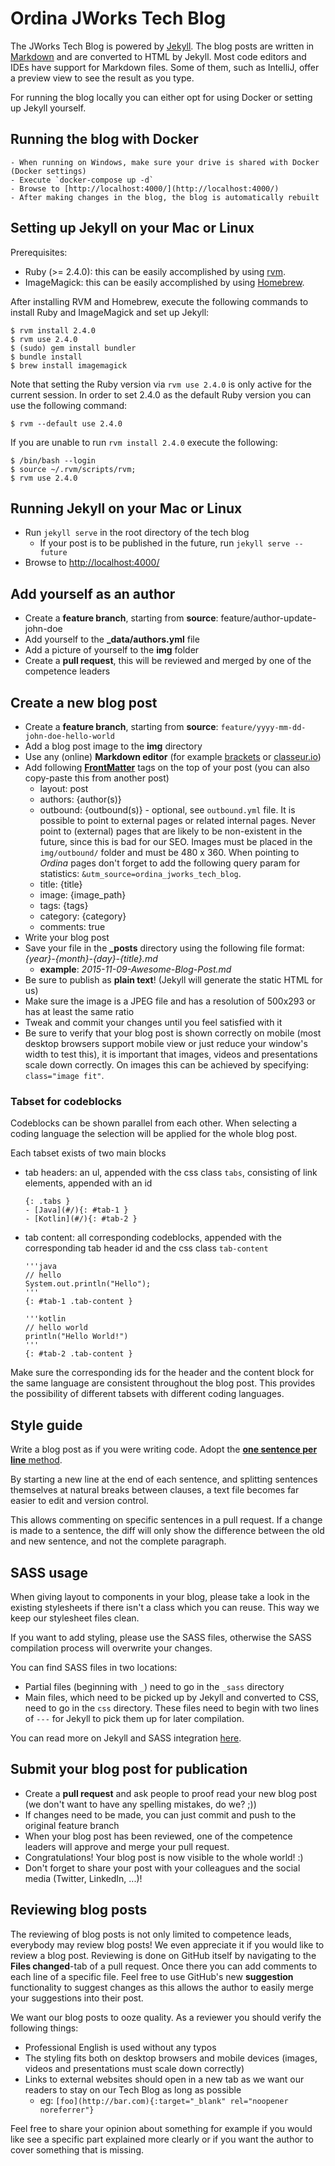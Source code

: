# Ordina JWorks Tech Blog

The JWorks Tech Blog is powered by [Jekyll](https://jekyllrb.com).
The blog posts are written in [Markdown](https://github.com/adam-p/markdown-here/wiki/Markdown-Cheatsheet) and are converted to HTML by Jekyll.
Most code editors and IDEs have support for Markdown files.
Some of them, such as IntelliJ, offer a preview view to see the result as you type.

For running the blog locally you can either opt for using Docker or setting up Jekyll yourself.

## Running the blog with Docker

    - When running on Windows, make sure your drive is shared with Docker (Docker settings)
    - Execute `docker-compose up -d`
    - Browse to [http://localhost:4000/](http://localhost:4000/)
    - After making changes in the blog, the blog is automatically rebuilt

## Setting up Jekyll on your Mac or Linux

Prerequisites: 
- Ruby (>= 2.4.0): this can be easily accomplished by using [rvm](https://rvm.io).
- ImageMagick: this can be easily accomplished by using [Homebrew](https://brew.sh/).

After installing RVM and Homebrew, execute the following commands to install Ruby and ImageMagick and set up Jekyll:

    $ rvm install 2.4.0
    $ rvm use 2.4.0
    $ (sudo) gem install bundler
    $ bundle install
    $ brew install imagemagick

Note that setting the Ruby version via `rvm use 2.4.0` is only active for the current session.
In order to set 2.4.0 as the default Ruby version you can use the following command:

    $ rvm --default use 2.4.0
    
If you are unable to run `rvm install 2.4.0` execute the following:

    $ /bin/bash --login 
    $ source ~/.rvm/scripts/rvm; 
    $ rvm use 2.4.0

## Running Jekyll on your Mac or Linux
- Run `jekyll serve` in the root directory of the tech blog
    - If your post is to be published in the future, run `jekyll serve --future`
- Browse to [http://localhost:4000/](http://localhost:4000/)

## Add yourself as an author
- Create a **feature branch**, starting from **source**: feature/author-update-john-doe
- Add yourself to the **_data/authors.yml** file
- Add a picture of yourself to the **img** folder
- Create a **pull request**, this will be reviewed and merged by one of the competence leaders

## Create a new blog post
- Create a **feature branch**, starting from **source**: `feature/yyyy-mm-dd-john-doe-hello-world`
- Add a blog post image to the **img** directory
- Use any (online) **Markdown editor** (for example [brackets](http://brackets.io) or [classeur.io](http://classeur.io))
- Add following [**FrontMatter**](http://jekyllrb.com/docs/frontmatter/) tags on the top of your post (you can also copy-paste this from another post)
    - layout: post
    - authors: {author(s)}
    - outbound: {outbound(s)} - optional, see `outbound.yml` file. It is possible to point to external pages or related internal pages. Never point to (external) pages that are likely to be non-existent in the future, since this is bad for our SEO. Images must be placed in the `img/outbound/` folder and must be 480 x 360. When pointing to *Ordina* pages don't forget to add the following query param for statistics: `&utm_source=ordina_jworks_tech_blog`.
    - title: {title}
    - image: {image_path}
    - tags: {tags}
    - category: {category}
    - comments: true
- Write your blog post
- Save your file in the **_posts** directory using the following file format: *{year}-{month}-{day}-{title}.md*
	- **example**: *2015-11-09-Awesome-Blog-Post.md*
- Be sure to publish as **plain text**! (Jekyll will generate the static HTML for us)
- Make sure the image is a JPEG file and has a resolution of 500x293 or has at least the same ratio
- Tweak and commit your changes until you feel satisfied with it
- Be sure to verify that your blog post is shown correctly on mobile (most desktop browsers support mobile view or just reduce your window's width to test this), it is important that images, videos and presentations scale down correctly. 
On images this can be achieved by specifying: `class="image fit"`.

### Tabset for codeblocks

Codeblocks can be shown parallel from each other. When selecting a coding language the selection will be applied for the whole blog post.

Each tabset exists of two main blocks
- tab headers: an ul, appended with the css class `tabs`, consisting of link elements, appended with an id 

    ```
    {: .tabs } 
    - [Java](#/){: #tab-1 }
    - [Kotlin](#/){: #tab-2 }
    ```  
  
- tab content: all corresponding codeblocks, appended with the corresponding tab header id and the css class `tab-content` 
    ```
    '''java
    // hello
    System.out.println("Hello");
    '''
    {: #tab-1 .tab-content }
  
    '''kotlin
    // hello world
    println("Hello World!")
    '''
    {: #tab-2 .tab-content }
    ```

Make sure the corresponding ids for the header and the content block for the same language are consistent throughout the blog post.
This provides the possibility of different tabsets with different coding languages.

  
## Style guide

Write a blog post as if you were writing code.
Adopt the [**one sentence per line** method](https://raw.githubusercontent.com/brandon-rhodes/blog/master/texts/brandon/2012/one-sentence-per-line.rst).

By starting a new line at the end of each sentence,
and splitting sentences themselves at natural breaks between clauses,
a text file becomes far easier to edit and version control.

This allows commenting on specific sentences in a pull request.
If a change is made to a sentence,
the diff will only show the difference between the old and new sentence,
and not the complete paragraph.

## SASS usage

When giving layout to components in your blog,
please take a look in the existing stylesheets if there isn't a class which you can reuse.
This way we keep our stylesheet files clean.

If you want to add styling,
please use the SASS files,
otherwise the SASS compilation process will overwrite your changes.

You can find SASS files in two locations:

- Partial files (beginning with `_`) need to go in the `_sass` directory
- Main files,
which need to be picked up by Jekyll and converted to CSS,
need to go in the `css` directory.
These files need to begin with two lines of `---` for Jekyll to pick them up for later compilation.

You can read more on Jekyll and SASS integration [here](https://jekyllrb.com/docs/assets/).

## Submit your blog post for publication
- Create a **pull request** and ask people to proof read your new blog post (we don't want to have any spelling mistakes, do we? ;))
- If changes need to be made, you can just commit and push to the original feature branch
- When your blog post has been reviewed, one of the competence leaders will approve and merge your pull request.
- Congratulations! Your blog post is now visible to the whole world! :)
- Don't forget to share your post with your colleagues and the social media (Twitter, LinkedIn, ...)!

## Reviewing blog posts
The reviewing of blog posts is not only limited to competence leads, everybody may review blog posts!
We even appreciate it if you would like to review a blog post.
Reviewing is done on GitHub itself by navigating to the **Files changed**-tab of a pull request.
Once there you can add comments to each line of a specific file.
Feel free to use GitHub's new **suggestion** functionality to suggest changes as this allows the author to easily merge your suggestions into their post.

We want our blog posts to ooze quality.
As a reviewer you should verify the following things:
- Professional English is used without any typos
- The styling fits both on desktop browsers and mobile devices (images, videos and presentations must scale down correctly)
- Links to external websites should open in a new tab as we want our readers to stay on our Tech Blog as long as possible
    - eg: `[foo](http://bar.com){:target="_blank" rel="noopener noreferrer"}`

Feel free to share your opinion about something for example if you would like see a specific part explained more clearly or if you want the author to cover something that is missing.